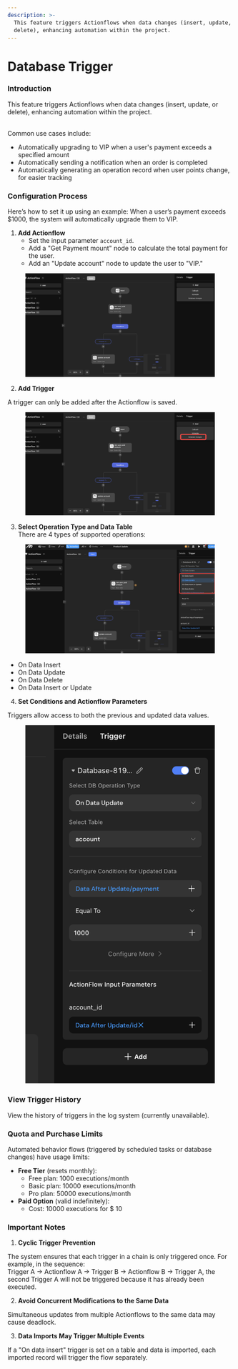 ```yaml
---
description: >-
  This feature triggers Actionflows when data changes (insert, update, or
  delete), enhancing automation within the project.
---
```


# Database Trigger

### Introduction

This feature triggers Actionflows when data changes (insert, update, or delete), enhancing automation within the project.

\
Common use cases include:

* Automatically upgrading to VIP when a user's payment exceeds a specified amount
* Automatically sending a notification when an order is completed
* Automatically generating an operation record when user points change, for easier tracking

### **Configuration Process**

Here’s how to set it up using an example: When a user’s payment exceeds $1000, the system will automatically upgrade them to VIP.

1. **Add Actionflow**
   * Set the input parameter `account_id`.
   * Add a "Get Payment mount" node to calculate the total payment for the user.
   * Add an "Update account" node to update the user to "VIP."

<figure><img src="../../.gitbook/assets/截屏2024-11-06 12.30.44.png" alt=""><figcaption></figcaption></figure>

2. **Add Trigger**

A trigger can only be added after the Actionflow is saved.

<figure><img src="../../.gitbook/assets/AgdIHZO4bG.png" alt=""><figcaption></figcaption></figure>



3. **Select Operation Type and Data Table**\
   There are 4 types of supported operations:

<figure><img src="../../.gitbook/assets/20241106-135707.png" alt=""><figcaption></figcaption></figure>

* On Data Insert
* On Data Update
* On Data Delete&#x20;
* On Data Insert or Update

4. **Set Conditions and Actionflow Parameters**

Triggers allow access to both the previous and updated data values.

<figure><img src="../../.gitbook/assets/截屏2024-11-06 12.33.29.png" alt=""><figcaption></figcaption></figure>

### **View Trigger History**

View the history of triggers in the log system (currently unavailable).

### **Quota and Purchase Limits**

Automated behavior flows (triggered by scheduled tasks or database changes) have usage limits:

* **Free Tier** (resets monthly):
  * Free plan: 1000 executions/month
  * Basic plan: 10000 executions/month
  * Pro plan: 50000 executions/month
* **Paid Option** (valid indefinitely):
  * Cost: 10000 executions for $ 10&#x20;

### **Important Notes**

1. **Cyclic Trigger Prevention**

The system ensures that each trigger in a chain is only triggered once. For example, in the sequence:\
Trigger A → Actionflow A → Trigger B → Actionflow B → Trigger A, the second Trigger A will not be triggered because it has already been executed.

2. **Avoid Concurrent Modifications to the Same Data**

Simultaneous updates from multiple Actionflows to the same data may cause deadlock.

3. **Data Imports May Trigger Multiple Events**

If a "On data insert" trigger is set on a table and data is imported, each imported record will trigger the flow separately.
